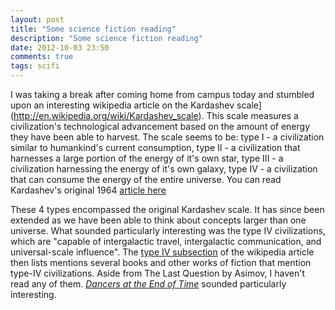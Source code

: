 ```yaml
---
layout: post
title: "Some science fiction reading"
description: "Some science fiction reading"
date: 2012-10-03 23:50
comments: true
tags: scifi
---
```


I was taking a break after coming home from campus today and stumbled upon an interesting wikipedia article on the Kardashev scale](http://en.wikipedia.org/wiki/Kardashev_scale). This scale measures a civilization's technological advancement based on the amount of energy they have been able to harvest. The scale seems to be: type I - a civilization similar to humankind's current consumption, type II - a civilization that harnesses a large portion of the energy of it's own star, type III - a civilization harnessing the energy of it's own galaxy, type IV - a civilization that can consume the energy of the entire universe. You can read Kardashev's original 1964 [article here](http://adsabs.harvard.edu/full/1964SvA.....8..217K)

These 4 types encompassed the original Kardashev scale. It has since been extended as we have been able to think about concepts larger than one universe. What sounded particularly interesting was the type IV civilizations, which are "capable of intergalactic travel, intergalactic communication, and universal-scale influence". The [type IV subsection](http://en.wikipedia.org/wiki/Kardashev_scale#Type_IV) of the wikipedia article then lists mentions several books and other works of fiction that mention type-IV civilizations. Aside from The Last Question by Asimov, I haven't read any of them. [*Dancers at the End of Time*](http://www.amazon.com/Dancers-End-Time-S-F-Masterworks/dp/0575074760/ref=sr_1_1?s=books&ie=UTF8&qid=1349306443&sr=1-1&keywords=the+dancers+at+the+end+of+time) sounded particularly interesting.
